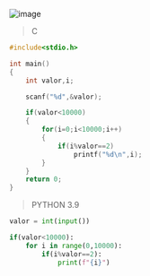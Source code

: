 ![image](https://github.com/lufffe/Beecrowd/assets/90646635/ea04129a-9808-43d9-a9f8-945e32bbf18b)

>C
```C
#include<stdio.h>

int main()
{
	int valor,i;

	scanf("%d",&valor);

	if(valor<10000)
	{
		for(i=0;i<10000;i++)
		{
			if(i%valor==2)
				printf("%d\n",i);	
		}
	}
	return 0;
}
```

>PYTHON 3.9
```Python 3.9
valor = int(input())

if(valor<10000):
	for i in range(0,10000):
		if(i%valor==2):
			print(f"{i}")
```
